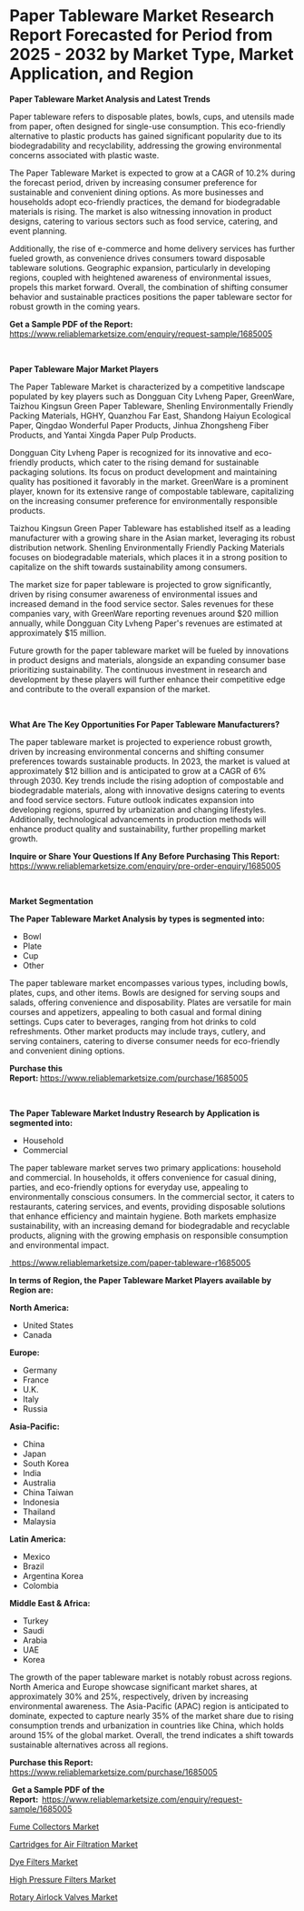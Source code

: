 <p><h1>Paper Tableware Market Research Report Forecasted for Period from 2025 -  2032 by Market Type, Market Application, and Region</h1></p><p><strong>Paper Tableware Market Analysis and Latest Trends</strong></p>
<p><p>Paper tableware refers to disposable plates, bowls, cups, and utensils made from paper, often designed for single-use consumption. This eco-friendly alternative to plastic products has gained significant popularity due to its biodegradability and recyclability, addressing the growing environmental concerns associated with plastic waste.</p><p>The Paper Tableware Market is expected to grow at a CAGR of 10.2% during the forecast period, driven by increasing consumer preference for sustainable and convenient dining options. As more businesses and households adopt eco-friendly practices, the demand for biodegradable materials is rising. The market is also witnessing innovation in product designs, catering to various sectors such as food service, catering, and event planning. </p><p>Additionally, the rise of e-commerce and home delivery services has further fueled growth, as convenience drives consumers toward disposable tableware solutions. Geographic expansion, particularly in developing regions, coupled with heightened awareness of environmental issues, propels this market forward. Overall, the combination of shifting consumer behavior and sustainable practices positions the paper tableware sector for robust growth in the coming years.</p></p>
<p><strong>Get a Sample PDF of the Report:&nbsp;</strong> <a href="https://www.reliablemarketsize.com/enquiry/request-sample/1685005?utm_campaign=2008&utm_medium=2&utm_source=Github&utm_content=ia&utm_term=26032025&utm_id=paper-tableware">https://www.reliablemarketsize.com/enquiry/request-sample/1685005</a></p>
<p>&nbsp;</p>
<p><strong>Paper Tableware Major Market Players</strong></p>
<p><p>The Paper Tableware Market is characterized by a competitive landscape populated by key players such as Dongguan City Lvheng Paper, GreenWare, Taizhou Kingsun Green Paper Tableware, Shenling Environmentally Friendly Packing Materials, HGHY, Quanzhou Far East, Shandong Haiyun Ecological Paper, Qingdao Wonderful Paper Products, Jinhua Zhongsheng Fiber Products, and Yantai Xingda Paper Pulp Products. </p><p>Dongguan City Lvheng Paper is recognized for its innovative and eco-friendly products, which cater to the rising demand for sustainable packaging solutions. Its focus on product development and maintaining quality has positioned it favorably in the market. GreenWare is a prominent player, known for its extensive range of compostable tableware, capitalizing on the increasing consumer preference for environmentally responsible products. </p><p>Taizhou Kingsun Green Paper Tableware has established itself as a leading manufacturer with a growing share in the Asian market, leveraging its robust distribution network. Shenling Environmentally Friendly Packing Materials focuses on biodegradable materials, which places it in a strong position to capitalize on the shift towards sustainability among consumers.</p><p>The market size for paper tableware is projected to grow significantly, driven by rising consumer awareness of environmental issues and increased demand in the food service sector. Sales revenues for these companies vary, with GreenWare reporting revenues around $20 million annually, while Dongguan City Lvheng Paper's revenues are estimated at approximately $15 million. </p><p>Future growth for the paper tableware market will be fueled by innovations in product designs and materials, alongside an expanding consumer base prioritizing sustainability. The continuous investment in research and development by these players will further enhance their competitive edge and contribute to the overall expansion of the market.</p></p>
<p>&nbsp;</p>
<p><strong>What Are The Key Opportunities For Paper Tableware Manufacturers?</strong></p>
<p><p>The paper tableware market is projected to experience robust growth, driven by increasing environmental concerns and shifting consumer preferences towards sustainable products. In 2023, the market is valued at approximately $12 billion and is anticipated to grow at a CAGR of 6% through 2030. Key trends include the rising adoption of compostable and biodegradable materials, along with innovative designs catering to events and food service sectors. Future outlook indicates expansion into developing regions, spurred by urbanization and changing lifestyles. Additionally, technological advancements in production methods will enhance product quality and sustainability, further propelling market growth.</p></p>
<p><strong>Inquire or Share Your Questions If Any Before Purchasing This Report:</strong> <a href="https://www.reliablemarketsize.com/enquiry/pre-order-enquiry/1685005?utm_campaign=2008&utm_medium=2&utm_source=Github&utm_content=ia&utm_term=26032025&utm_id=paper-tableware">https://www.reliablemarketsize.com/enquiry/pre-order-enquiry/1685005</a></p>
<p>&nbsp;</p>
<p><strong>Market Segmentation</strong></p>
<p><strong>The Paper Tableware Market Analysis by types is segmented into:</strong></p>
<p><ul><li>Bowl</li><li>Plate</li><li>Cup</li><li>Other</li></ul></p>
<p><p>The paper tableware market encompasses various types, including bowls, plates, cups, and other items. Bowls are designed for serving soups and salads, offering convenience and disposability. Plates are versatile for main courses and appetizers, appealing to both casual and formal dining settings. Cups cater to beverages, ranging from hot drinks to cold refreshments. Other market products may include trays, cutlery, and serving containers, catering to diverse consumer needs for eco-friendly and convenient dining options.</p></p>
<p><strong>Purchase this Report:&nbsp;</strong><a href="https://www.reliablemarketsize.com/purchase/1685005?utm_campaign=2008&utm_medium=2&utm_source=Github&utm_content=ia&utm_term=26032025&utm_id=paper-tableware">https://www.reliablemarketsize.com/purchase/1685005</a></p>
<p>&nbsp;</p>
<p><strong>The Paper Tableware Market Industry Research by Application is segmented into:</strong></p>
<p><ul><li>Household</li><li>Commercial</li></ul></p>
<p><p>The paper tableware market serves two primary applications: household and commercial. In households, it offers convenience for casual dining, parties, and eco-friendly options for everyday use, appealing to environmentally conscious consumers. In the commercial sector, it caters to restaurants, catering services, and events, providing disposable solutions that enhance efficiency and maintain hygiene. Both markets emphasize sustainability, with an increasing demand for biodegradable and recyclable products, aligning with the growing emphasis on responsible consumption and environmental impact.</p></p>
<p><a href="https://www.reliablemarketsize.com/paper-tableware-r1685005?utm_campaign=2008&utm_medium=2&utm_source=Github&utm_content=ia&utm_term=26032025&utm_id=paper-tableware">&nbsp;https://www.reliablemarketsize.com/paper-tableware-r1685005</a></p>
<p><strong>In terms of Region, the Paper Tableware Market Players available by Region are:</strong></p>
<p>
    <p> <strong> North America: </strong>
        <ul>
            <li>United States</li>
            <li>Canada</li>
        </ul>
        </p> 
    <p> <strong> Europe: </strong>
        <ul>
            <li>Germany</li>
            <li>France</li>
            <li>U.K.</li>
            <li>Italy</li>
            <li>Russia</li>
        </ul>
        </p> 
    <p> <strong> Asia-Pacific: </strong>
        <ul>
            <li>China</li>
            <li>Japan</li>
            <li>South Korea</li>
            <li>India</li>
            <li>Australia</li>
            <li>China Taiwan</li>
            <li>Indonesia</li>
            <li>Thailand</li>
            <li>Malaysia</li>
        </ul>
        </p> 
    <p> <strong> Latin America: </strong>
        <ul>
            <li>Mexico</li>
            <li>Brazil</li>
            <li>Argentina Korea</li>
            <li>Colombia</li>
        </ul>
        </p> 
    <p> <strong> Middle East & Africa: </strong>
        <ul>
            <li>Turkey</li>
            <li>Saudi</li>
            <li>Arabia</li>
            <li>UAE</li>
            <li>Korea</li>
        </ul>
    </p>
    </p>
<p><p>The growth of the paper tableware market is notably robust across regions. North America and Europe showcase significant market shares, at approximately 30% and 25%, respectively, driven by increasing environmental awareness. The Asia-Pacific (APAC) region is anticipated to dominate, expected to capture nearly 35% of the market share due to rising consumption trends and urbanization in countries like China, which holds around 15% of the global market. Overall, the trend indicates a shift towards sustainable alternatives across all regions.</p></p>
<p><strong>Purchase this Report: </strong><a href="https://www.reliablemarketsize.com/purchase/1685005?utm_campaign=2008&utm_medium=2&utm_source=Github&utm_content=ia&utm_term=26032025&utm_id=paper-tableware">https://www.reliablemarketsize.com/purchase/1685005</a></p>
<p>&nbsp;<strong>Get a Sample PDF of the Report:&nbsp;&nbsp;</strong><a href="https://www.reliablemarketsize.com/enquiry/request-sample/1685005?utm_campaign=2008&utm_medium=2&utm_source=Github&utm_content=ia&utm_term=26032025&utm_id=paper-tableware">https://www.reliablemarketsize.com/enquiry/request-sample/1685005</a></p>
<p><strong></strong></p>
<p><p><a href="https://github.com/tyreinhssan/Market-Research-Report-List-1/blob/main/fume-collectors-market.md?utm_campaign=2008&utm_medium=2&utm_source=Github&utm_content=ia&utm_term=26032025&utm_id=paper-tableware">Fume Collectors Market</a></p><p><a href="https://github.com/barlevsebako/Market-Research-Report-List-1/blob/main/cartridges-for-air-filtration-market.md?utm_campaign=2008&utm_medium=2&utm_source=Github&utm_content=ia&utm_term=26032025&utm_id=paper-tableware">Cartridges for Air Filtration Market</a></p><p><a href="https://github.com/denighoylen1/Market-Research-Report-List-1/blob/main/dye-filters-market.md?utm_campaign=2008&utm_medium=2&utm_source=Github&utm_content=ia&utm_term=26032025&utm_id=paper-tableware">Dye Filters Market</a></p><p><a href="https://github.com/aertsfecto0h/Market-Research-Report-List-1/blob/main/high-pressure-filters-market.md?utm_campaign=2008&utm_medium=2&utm_source=Github&utm_content=ia&utm_term=26032025&utm_id=paper-tableware">High Pressure Filters Market</a></p><p><a href="https://github.com/luerabollevc/Market-Research-Report-List-1/blob/main/rotary-airlock-valves-market.md?utm_campaign=2008&utm_medium=2&utm_source=Github&utm_content=ia&utm_term=26032025&utm_id=paper-tableware">Rotary Airlock Valves Market</a></p></p>